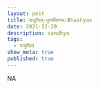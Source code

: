 ```yaml
---
layout: post
title: यजुर्वेदम्-पुनर्प्रोक्षणम्-Bhashyas
date: 2021-12-20
description: sandhya
tags:
  - यजुर्वेदम्
show_meta: true
published: true
---
```



NA
